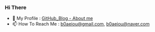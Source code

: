 ### Hi There 

- 👋 My Profile : [GitHub_Blog - About me](https://hoonk212.github.io/about_me)
- 📫 How To Reach Me : b0aeiou@gmail.com, b0aeiou@naver.com

<!--
**HoonK212/HoonK212** is a ✨ _special_ ✨ repository because its `README.md` (this file) appears on your GitHub profile.

Here are some ideas to get you started:

- 🔭 I’m currently working on ...
- 🌱 I’m currently learning ...
- 👯 I’m looking to collaborate on ...
- 🤔 I’m looking for help with ...
- 💬 Ask me about ...
- 📫 How to reach me: ...
- 😄 Pronouns: ...
- ⚡ Fun fact: ...
-->
